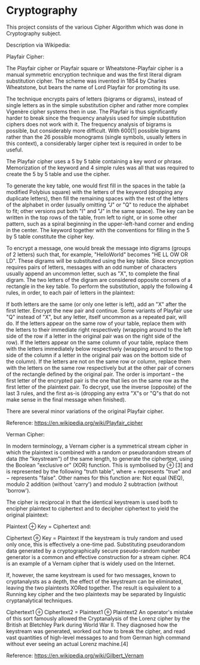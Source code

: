 # Cryptography

This project consists of the various Cipher Algorithm which was done in Cryptography subject.

Description via Wikipedia: 

Playfair Cipher:

The Playfair cipher or Playfair square or Wheatstone-Playfair cipher is a manual symmetric encryption technique and was the first literal digram substitution cipher. The scheme was invented in 1854 by Charles Wheatstone, but bears the name of Lord Playfair for promoting its use.

The technique encrypts pairs of letters (bigrams or digrams), instead of single letters as in the simple substitution cipher and rather more complex Vigenère cipher systems then in use. The Playfair is thus significantly harder to break since the frequency analysis used for simple substitution ciphers does not work with it. The frequency analysis of bigrams is possible, but considerably more difficult. With 600[1] possible bigrams rather than the 26 possible monograms (single symbols, usually letters in this context), a considerably larger cipher text is required in order to be useful.

The Playfair cipher uses a 5 by 5 table containing a key word or phrase. Memorization of the keyword and 4 simple rules was all that was required to create the 5 by 5 table and use the cipher.

To generate the key table, one would first fill in the spaces in the table (a modified Polybius square) with the letters of the keyword (dropping any duplicate letters), then fill the remaining spaces with the rest of the letters of the alphabet in order (usually omitting "J" or "Q" to reduce the alphabet to fit; other versions put both "I" and "J" in the same space). The key can be written in the top rows of the table, from left to right, or in some other pattern, such as a spiral beginning in the upper-left-hand corner and ending in the center. The keyword together with the conventions for filling in the 5 by 5 table constitute the cipher key.

To encrypt a message, one would break the message into digrams (groups of 2 letters) such that, for example, "HelloWorld" becomes "HE LL OW OR LD". These digrams will be substituted using the key table. Since encryption requires pairs of letters, messages with an odd number of characters usually append an uncommon letter, such as "X", to complete the final digram. The two letters of the digram are considered opposite corners of a rectangle in the key table. To perform the substitution, apply the following 4 rules, in order, to each pair of letters in the plaintext:

If both letters are the same (or only one letter is left), add an "X" after the first letter. Encrypt the new pair and continue. Some variants of Playfair use "Q" instead of "X", but any letter, itself uncommon as a repeated pair, will do.
If the letters appear on the same row of your table, replace them with the letters to their immediate right respectively (wrapping around to the left side of the row if a letter in the original pair was on the right side of the row).
If the letters appear on the same column of your table, replace them with the letters immediately below respectively (wrapping around to the top side of the column if a letter in the original pair was on the bottom side of the column).
If the letters are not on the same row or column, replace them with the letters on the same row respectively but at the other pair of corners of the rectangle defined by the original pair. The order is important – the first letter of the encrypted pair is the one that lies on the same row as the first letter of the plaintext pair.
To decrypt, use the inverse (opposite) of the last 3 rules, and the first as-is (dropping any extra "X"s or "Q"s that do not make sense in the final message when finished).

There are several minor variations of the original Playfair cipher.

Reference: https://en.wikipedia.org/wiki/Playfair_cipher

Verman Cipher:

In modern terminology, a Vernam cipher is a symmetrical stream cipher in which the plaintext is combined with a random or pseudorandom stream of data (the "keystream") of the same length, to generate the ciphertext, using the Boolean "exclusive or" (XOR) function. This is symbolised by ⊕ [3] and is represented by the following "truth table", where + represents "true" and − represents "false".
Other names for this function are: Not equal (NEQ), modulo 2 addition (without 'carry') and modulo 2 subtraction (without 'borrow').

The cipher is reciprocal in that the identical keystream is used both to encipher plaintext to ciphertext and to decipher ciphertext to yield the original plaintext:

Plaintext ⊕ Key = Ciphertext
and:

Ciphertext ⊕ Key = Plaintext
If the keystream is truly random and used only once, this is effectively a one-time pad. Substituting pseudorandom data generated by a cryptographically secure pseudo-random number generator is a common and effective construction for a stream cipher. RC4 is an example of a Vernam cipher that is widely used on the Internet.

If, however, the same keystream is used for two messages, known to cryptanalysts as a depth, the effect of the keystream can be eliminated, leaving the two plaintexts XORed together. The result is equivalent to a Running key cipher and the two plaintexts may be separated by linguistic cryptanalytical techniques.

Ciphertext1 ⊕ Ciphertext2 = Plaintext1 ⊕ Plaintext2
An operator's mistake of this sort famously allowed the Cryptanalysis of the Lorenz cipher by the British at Bletchley Park during World War II. They diagnosed how the keystream was generated, worked out how to break the cipher, and read vast quantities of high-level messages to and from German high command without ever seeing an actual Lorenz machine.[4]

Reference: https://en.wikipedia.org/wiki/Gilbert_Vernam
